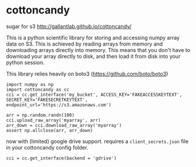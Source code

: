 # cottoncandy
sugar for s3
http://gallantlab.github.io/cottoncandy/

This is a python scientific library for storing and accessing numpy array data on S3. This is achieved by reading arrays from memory and downloading arrays directly into memory. This means that you don't have to download your array directly to disk, and then load it from disk into your python session.

This library relies heavily on boto3 (https://github.com/boto/boto3) 

```
import numpy as np
import cottoncandy as cc
cci = cc.get_interface('my_bucket', ACCESS_KEY='FAKEACCESSKEYTEXT', SECRET_KEY='FAKESECRETKEYTEXT', endpoint_url='https://s3.amazonaws.com')

arr = np.random.randn(100)
cci.upload_raw_array('myarray', arr)
arr_down = cci.download_raw_array('myarray')
assert np.allclose(arr, arr_down)
```

now with (limited) google drive support. requires a `client_secrets.json` file in your cottoncandy config folder.
```
cci = cc.get_interface(backend = 'gdrive')
```